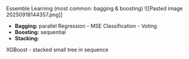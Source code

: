 Essemble Learning (most common: bagging & boosting)
![[Pasted image 20250918144357.png]]
+ **Bagging:**  parallel 
	Regression - MSE
	Classification - Voting
+ **Boosting:** sequential 
+ **Stacking:** 

XGBoost - stacked small tree in sequence
